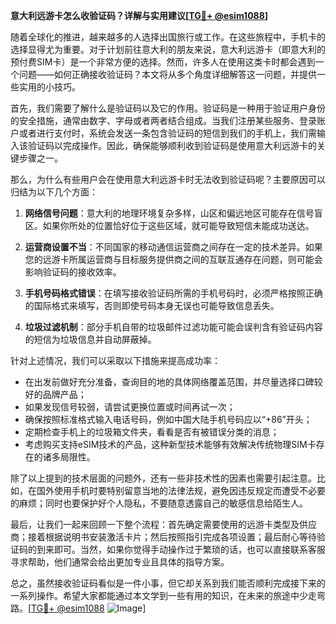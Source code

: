 **意大利远游卡怎么收验证码？详解与实用建议[[TG💪+ @esim1088](https://t.me/s/esim1088)]**

随着全球化的推进，越来越多的人选择出国旅行或工作。在这些旅程中，手机卡的选择显得尤为重要。对于计划前往意大利的朋友来说，意大利远游卡（即意大利的预付费SIM卡）是一个非常方便的选择。然而，许多人在使用这类卡时都会遇到一个问题——如何正确接收验证码？本文将从多个角度详细解答这一问题，并提供一些实用的小技巧。

首先，我们需要了解什么是验证码以及它的作用。验证码是一种用于验证用户身份的安全措施，通常由数字、字母或者两者结合组成。当我们注册某些服务、登录账户或者进行支付时，系统会发送一条包含验证码的短信到我们的手机上，我们需输入该验证码以完成操作。因此，确保能够顺利收到验证码是使用意大利远游卡的关键步骤之一。

那么，为什么有些用户会在使用意大利远游卡时无法收到验证码呢？主要原因可以归结为以下几个方面：

1. **网络信号问题**：意大利的地理环境复杂多样，山区和偏远地区可能存在信号盲区。如果你所处的位置恰好位于这些区域，就可能导致短信未能成功送达。
   
2. **运营商设置不当**：不同国家的移动通信运营商之间存在一定的技术差异。如果您的远游卡所属运营商与目标服务提供商之间的互联互通存在问题，则可能会影响验证码的接收效率。
   
3. **手机号码格式错误**：在填写接收验证码所需的手机号码时，必须严格按照正确的国际格式来填写，否则即使号码本身无误也可能导致信息丢失。
   
4. **垃圾过滤机制**：部分手机自带的垃圾邮件过滤功能可能会误判含有验证码内容的短信为垃圾信息并自动屏蔽掉。

针对上述情况，我们可以采取以下措施来提高成功率：

- 在出发前做好充分准备，查询目的地的具体网络覆盖范围，并尽量选择口碑较好的品牌产品；
- 如果发现信号较弱，请尝试更换位置或时间再试一次；
- 确保按照标准格式输入电话号码，例如中国大陆手机号码应以“+86”开头；
- 定期检查手机上的垃圾箱文件夹，看看是否有被错误分类的消息；
- 考虑购买支持eSIM技术的产品，这种新型技术能够有效解决传统物理SIM卡存在的诸多局限性。

除了以上提到的技术层面的问题外，还有一些非技术性的因素也需要引起注意。比如，在国外使用手机时要特别留意当地的法律法规，避免因违反规定而遭受不必要的麻烦；同时也要保护好个人隐私，不要随意透露自己的敏感信息给陌生人。

最后，让我们一起来回顾一下整个流程：首先确定需要使用的远游卡类型及供应商；接着根据说明书安装激活卡片；然后按照指引完成各项设置；最后耐心等待验证码的到来即可。当然，如果你觉得手动操作过于繁琐的话，也可以直接联系客服寻求帮助，他们通常会给出更加专业且具体的指导方案。

总之，虽然接收验证码看似是一件小事，但它却关系到我们能否顺利完成接下来的一系列操作。希望大家都能通过本文学到一些有用的知识，在未来的旅途中少走弯路。[[TG💪+ @esim1088](https://t.me/s/esim1088) ![Image](https://i.postimg.cc/4NQfJmqS/Snipaste-2025-05-13-00-14-12.png)]